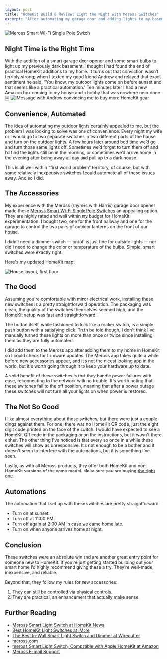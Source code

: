 ```yaml
---
layout: post
title: "HomeKit Build & Review: Light the Night with Meross Switches"
excerpt: "After automating my garage door and adding lights to my basement I thought my HomeKit hobby was winding down. How wrong I was."
---
```


![Meross Smart Wi-Fi Single Pole Switch](/assets/images/meross-switch-hero-image.jpg)

## Night Time is the Right Time

With the addition of a smart garage door opener and some smart bulbs to light up my previously dark basement, I thought I had found the end of practical HomeKit additions to my home. It turns out that conviction wasn’t terribly strong; when I texted my good friend Andrew and relayed that exact sentiment he said, “You know, my outdoor lights come on before sunset and that seems like a practical automation.” Ten minutes later I had a new Amazon box coming to my house and a hobby that was nowhere near done.
￼
![iMessage with Andrew convincing me to buy more HomeKit gear](/assets/images/meross-switch-imessage.png)

## Convenience, Automated

The idea of automating my outdoor lights certainly appealed to me, but the problem I was looking to solve was one of convenience. Every night my wife or I would go to two separate switches in two different parts of the house and turn on the outdoor lights. A few hours later around bed time we’d go and turn those same lights off. Sometimes we’d forget to turn them off and I’d find the lights still on in the morning, or sometimes we’d arrive home in the evening after being away all day and pull up to a dark house. 

This is all well within “first world problem” territory, of course, but with some relatively inexpensive switches I could automate all of these issues away. And so I did.

## The Accessories

My experience with the Meross (rhymes with Harris) garage door opener made these [Meross Smart Wi-Fi Single Pole Switches](https://www.meross.com/Detail/23/Smart%20Wi-Fi%20Single%20Pole%20Switch) an appealing option. They are highly rated and well within my budget for HomeKit experimentation. I bought two, one for the front hallway and one for the garage to control the two pairs of outdoor lanterns on the front of our house.

I didn’t need a dimmer switch — on/off is just fine for outside lights — nor did I need to change the color or temperature of the bulbs. Simple, smart switches were exactly right.

Here's my updated HomeKit map:

![House layout, first floor](/assets/images/home-layout-first-floor.png)

## The Good

Assuming you're comfortable with minor electrical work, installing these new switches is a pretty straightforward operation. The packaging was clean, the quality of the switches themselves seemed high, and the HomeKit setup was fast and straightforward.

The button itself, while fashioned to look like a rocker switch, is a simple push button with a satisfying click. Truth be told though, I don't think I've manually turned these lights on more than once or twice since installing them as they are fully automated.

I did add them to the Meross app after adding them to my home in HomeKit so I could check for firmware updates. The Meross app takes quite a while before new accessories appear, and it's not the nicest looking app in the world, but it's worth going through it to keep your hardware up to date.

A solid benefit of these switches is that they handle power failures with ease, reconnecting to the network with no trouble. It's worth noting that these switches fail to the off position, meaning that after a power outage these switches will not turn all your lights on when power is restored.


## The Not So Good

I like almost everything about these switches, but there were just a couple dings against them. For one, there was no HomeKit QR code, just the eight digit code printed on the face of the switch. I would have expected to see a HomeKit QR code in the packaging or on the instructions, but it wasn't there either. The other thing I've noticed is that every so once in a while these switches will show as unresponsive. It's not enough to be a bother and it doesn't seem to interfere with the automations, but it is something I've seen.

Lastly, as with all Meross products, they offer both HomeKit and non-HomeKit versions of the same model. Make sure you are buying [the right one](https://www.amazon.com/gp/product/B088NQMN5Z).

## Automations

The automation that I set up with these switches are pretty straightforward:

* Turn on at sunset.
* Turn off at 11:00 PM.
* Turn off again at 2:00 AM in case we came home late.
* Turn on when anyone arrives home at night.

## Conclusion

These switches were an absolute win and are another great entry point for someone new to HomeKit. If you’re just getting started building out your smart home I’d highly recommend giving these a try. They’re well-made, inexpensive, and reliable.

Beyond that, they follow my rules for new accessories:

1.  They can still be controlled via physical controls.
2.  They are practical, an enhancement that actually make sense.

## Further Reading

* [Meross Smart Light Switch at HomeKit News](https://homekitnews.com/2020/04/24/meross-smart-light-switch/)
* [Best HomeKit Light Switches at iMore](https://www.imore.com/best-homekit-light-switches)
* [The Best In-Wall Smart Light Switch and Dimmer at Wirecutter](https://www.nytimes.com/wirecutter/reviews/best-in-wall-wireless-light-switch-and-dimmer/)
* [meross.com](https://www.meross.com/)
* [meross Smart Light Switch, Compatible with Apple HomeKit at Amazon](https://www.amazon.com/gp/product/B088NQMN5Z)
* [Meross E-mail Support](mailto:support@meross.com)

